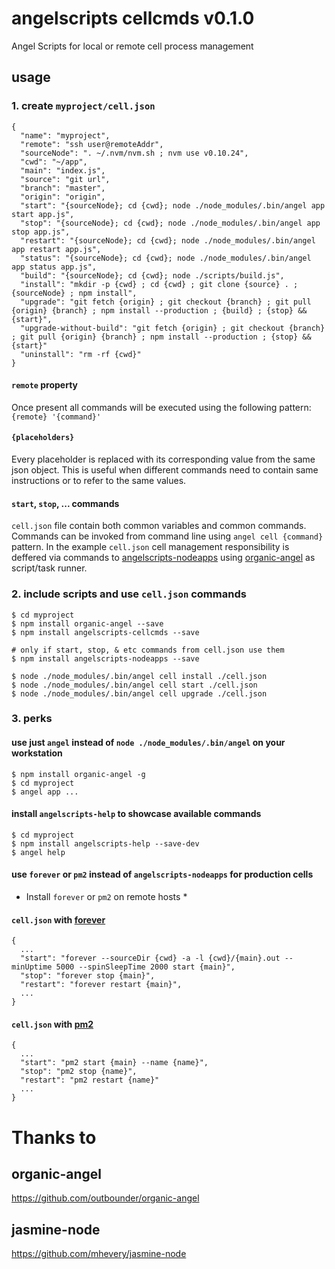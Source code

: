 # angelscripts cellcmds v0.1.0

Angel Scripts for local or remote cell process management

## usage

### 1. create `myproject/cell.json`

    {
      "name": "myproject",
      "remote": "ssh user@remoteAddr",
      "sourceNode": ". ~/.nvm/nvm.sh ; nvm use v0.10.24",
      "cwd": "~/app",
      "main": "index.js",
      "source": "git url",
      "branch": "master",
      "origin": "origin",
      "start": "{sourceNode}; cd {cwd}; node ./node_modules/.bin/angel app start app.js",
      "stop": "{sourceNode}; cd {cwd}; node ./node_modules/.bin/angel app stop app.js",
      "restart": "{sourceNode}; cd {cwd}; node ./node_modules/.bin/angel app restart app.js",
      "status": "{sourceNode}; cd {cwd}; node ./node_modules/.bin/angel app status app.js",
      "build": "{sourceNode}; cd {cwd}; node ./scripts/build.js",
      "install": "mkdir -p {cwd} ; cd {cwd} ; git clone {source} . ; {sourceNode} ; npm install",
      "upgrade": "git fetch {origin} ; git checkout {branch} ; git pull {origin} {branch} ; npm install --production ; {build} ; {stop} && {start}",
      "upgrade-without-build": "git fetch {origin} ; git checkout {branch} ; git pull {origin} {branch} ; npm install --production ; {stop} && {start}"
      "uninstall": "rm -rf {cwd}"
    }

#### `remote` property

Once present all commands will be executed using the following pattern: `{remote} '{command}'`

#### `{placeholders}`

Every placeholder is replaced with its corresponding value from the same json object. This is useful when different commands need to contain same instructions or to refer to the same values.

#### `start`, `stop`, ... commands

`cell.json` file contain both common variables and common commands. Commands can be invoked from command line using `angel cell {command}` pattern. In the example `cell.json` cell management responsibility is deffered via commands to [angelscripts-nodeapps](https://github.com/outbounder/angelscripts-nodeapps) using [organic-angel](https://github.com/outbounder/organic-angel) as script/task runner.

### 2. include scripts and use `cell.json` commands

    $ cd myproject
    $ npm install organic-angel --save
    $ npm install angelscripts-cellcmds --save

    # only if start, stop, & etc commands from cell.json use them
    $ npm install angelscripts-nodeapps --save 

    $ node ./node_modules/.bin/angel cell install ./cell.json
    $ node ./node_modules/.bin/angel cell start ./cell.json
    $ node ./node_modules/.bin/angel cell upgrade ./cell.json

### 3. perks

#### use just `angel` instead of `node ./node_modules/.bin/angel` on your workstation

    $ npm install organic-angel -g
    $ cd myproject
    $ angel app ... 

#### install `angelscripts-help` to showcase available commands

    $ cd myproject
    $ npm install angelscripts-help --save-dev
    $ angel help

#### use `forever` or `pm2` instead of `angelscripts-nodeapps` for production cells

* Install `forever` or `pm2` on remote hosts *

#### `cell.json` with [forever](https://github.com/nodejitsu/forever)

    {
      ...
      "start": "forever --sourceDir {cwd} -a -l {cwd}/{main}.out --minUptime 5000 --spinSleepTime 2000 start {main}",
      "stop": "forever stop {main}",
      "restart": "forever restart {main}",
      ...
    }

#### `cell.json` with [pm2](https://github.com/Unitech/pm2)

    {
      ...
      "start": "pm2 start {main} --name {name}",
      "stop": "pm2 stop {name}",
      "restart": "pm2 restart {name}"
      ...
    }

# Thanks to

## organic-angel
https://github.com/outbounder/organic-angel

## jasmine-node
https://github.com/mhevery/jasmine-node

